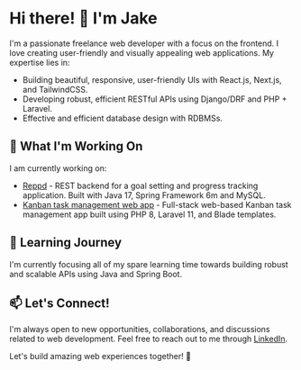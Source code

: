 # Hi there! 👋 I'm Jake

I'm a passionate freelance web developer with a focus on the frontend. I love creating user-friendly and visually appealing web applications. My expertise lies in:

- Building beautiful, responsive, user-friendly UIs with React.js, Next.js, and TailwindCSS.
- Developing robust, efficient RESTful APIs using Django/DRF and PHP + Laravel.
- Effective and efficient database design with RDBMSs.

## 🔨 What I'm Working On

I am currently working on:
- [Reppd](https://github.com/jakegodsall/reppd) - REST backend for a goal setting and progress tracking application. Built with Java 17, Spring Framework 6m and MySQL.
- [Kanban task management web app](https://github.com/jakegodsall/fm-kanban-task-manager) - Full-stack web-based Kanban task management app built using PHP 8, Laravel 11, and Blade templates.

## 🌱 Learning Journey

I'm currently focusing all of my spare learning time towards building robust and scalable APIs using Java and Spring Boot.

## 📫 Let's Connect!

I'm always open to new opportunities, collaborations, and discussions related to web development. Feel free to reach out to me through [LinkedIn](https://www.linkedin.com/in/godsalljake/).

Let's build amazing web experiences together! 🚀
